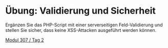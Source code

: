 # Übung: Validierung und Sicherheit
Ergänzen Sie das PHP-Script mit einer serverseitigen Feld-Validierung und stellen Sie sicher, dass keine XSS-Attacken ausgeführt werden können.

 [Modul 307 / Tag 2](/ilv.307/02-modul-307)
<!--stackedit_data:
eyJoaXN0b3J5IjpbLTE5NDgxNzY1Nyw4ODA1Nzg4MjBdfQ==
-->